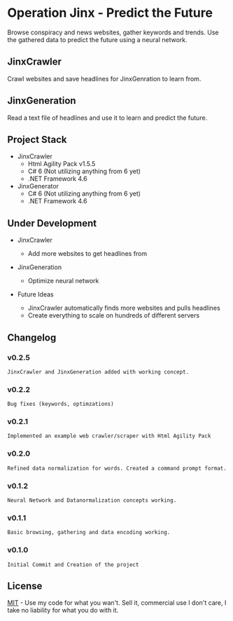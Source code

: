 # Operation Jinx - Predict the Future
 Browse conspiracy and news websites, gather keywords and trends. Use the gathered data to predict the future using a neural network.

## JinxCrawler
 Crawl websites and save headlines for JinxGenration to learn from.

## JinxGeneration
 Read a text file of headlines and use it to learn and predict the future.

## Project Stack
* JinxCrawler
  * Html Agility Pack v1.5.5
  * C# 6 (Not utilizing anything from 6 yet)
  * .NET Framework 4.6
* JinxGenerator
  * C# 6 (Not utilizing anything from 6 yet)
  * .NET Framework 4.6

## Under Development
* JinxCrawler
  * Add more websites to get headlines from
* JinxGeneration
  * Optimize neural network

* Future Ideas
  * JinxCrawler automatically finds more websites and pulls headlines
  * Create everything to scale on hundreds of different servers

## Changelog
### v0.2.5
```
JinxCrawler and JinxGeneration added with working concept.
```
### v0.2.2
```
Bug fixes (keywords, optimzations)
```
### v0.2.1
```
Implemented an example web crawler/scraper with Html Agility Pack
```
### v0.2.0
```
Refined data normalization for words. Created a command prompt format.
```
### v0.1.2
```
Neural Network and Datanormalization concepts working.
```
### v0.1.1
```
Basic browsing, gathering and data encoding working.
```
### v0.1.0
```
Initial Commit and Creation of the project
```

## License
[MIT](https://github.com/Quadrat1c/OpJinx/blob/master/LICENSE) - Use my code for what you wan't. Sell it, commercial use I don't care, I take no liability for what you do with it.
